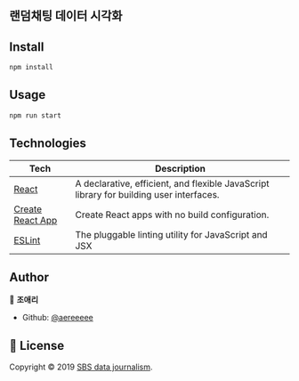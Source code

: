 ## 랜덤채팅 데이터 시각화

## Install

```sh
npm install
```

## Usage

```sh
npm run start
```

## Technologies

| **Tech** | **Description** |
|----------|-------|
| [React](https://facebook.github.io/react/) | A declarative, efficient, and flexible JavaScript library for building user interfaces. |
| [Create React App](https://facebook.github.io/create-react-app/) | Create React apps with no build configuration. |
| [ESLint](https://eslint.org/) | The pluggable linting utility for JavaScript and JSX |

## Author

👤 **조애리**

* Github: [@aereeeee](https://github.com/aereeeee)


## 📝 License

Copyright © 2019 [SBS data journalism](https://news.sbs.co.kr/news/newsPlusList.do?themeId=10000000114).
